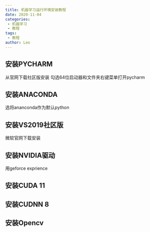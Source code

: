 ```yaml
---
title: 机器学习运行环境安装教程
date: 2020-11-04
categories:
 - 机器学习
 - 教程
tags:
 - 教程
author: Leo
---
```


## 安装PYCHARM
从官网下载社区版安装
勾选64位启动器和文件夹右键菜单打开pycharm
## 安装ANACONDA
选将ananconda作为默认python
## 安装VS2019社区版
微软官网下载安装
## 安装NVIDIA驱动
用geforce exprience
## 安装CUDA 11

## 安装CUDNN 8

## 安装Opencv

